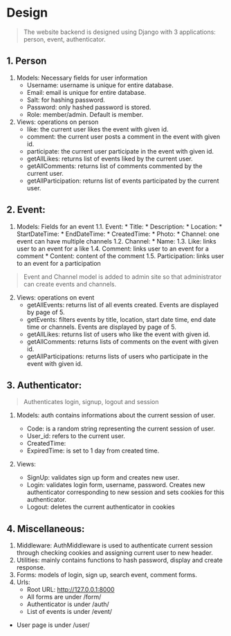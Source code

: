 # Design

>	The website backend is designed using Django with 3 applications: person, event, authenticator.

## 1. Person
1. Models: Necessary fields for user information
	*	Username: username is unique for entire database.
	*	Email: email is unique for entire database.
	*	Salt: for hashing password.
	* 	Password: only hashed password is stored.
	*	Role: member/admin. Default is member.
2. Views: operations on person
	*	like: the current user likes the event with given id.
	*	comment: the current user posts a comment in the event with given id.	
	* 	participate: the current user participate in the event with given id.
	*	getAllLikes: returns list of events liked by the current user.
	*	getAllComments: returns list of comments commented by the current user.
	*	getAllParticipation: returns list of events participated by the current user.

## 2. Event:
1. Models: Fields for an event
	1.1. Event: 
		*	Title: 
		* 	Description:
		*	Location: 
		*	StartDateTime: 
		*	EndDateTime:
		*	CreatedTime:
		*	Photo:
		*	Channel: one event can have multiple channels
	1.2. Channel:
		* 	Name:
	1.3. Like: links user to an event for a like
	1.4. Comment: links user to an event for a comment
		*	Content: content of the comment
	1.5. Participation: links user to an event for a participation

>	Event and Channel model is added to admin site so that administrator can create events and channels.

2. Views: operations on event
	* 	getAllEvents: returns list of all events created. Events are displayed by page of 5.
	*	getEvents: filters events by title, location, start date time, end date time or channels. Events are displayed by page of 5.
	*	getAllLikes: returns list of users who like the event with given id.
	*	getAllComments: returns lists of comments on the event with given id.
	*	getAllParticipations: returns lists of users who participate in the event with given id.	

## 3. Authenticator:

>	Authenticates login, signup, logout and session

1. Models: auth contains informations about the current session of user.
	*	Code: is a random string representing the current session of user.
	*	User_id: refers to the current user.
	*	CreatedTime:
	* 	ExpiredTime: is set to 1 day from created time.

2. Views:
	*	SignUp: validates sign up form and creates new user.
	*	Login: validates login form, username, password. Creates new authenticator corresponding to new session and sets cookies for this authenticator.
	* 	Logout: deletes the current authenticator in cookies

## 4. Miscellaneous:
1. Middleware: AuthMiddleware is used to authenticate current session through checking cookies and assigning current user to new header.
2. Utilities: mainly contains functions to hash password, display and create response.
3. Forms: models of login, sign up, search event, comment forms.
4. Urls:
	*	Root URL: http://127.0.0.1:8000
	*	All forms are under /form/
	* 	Authenticator is under /auth/
	*	List of events is under /event/
*	User page is under /user/
